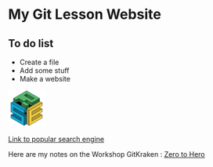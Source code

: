 # My Git Lesson Website

## To do list
* Create a file
* Add some stuff
* Make a website

![](https://raw.githubusercontent.com/RSE-Sheffield/RSE-Sheffield.github.io/master/assets/images/logo/rse-logoonly-stroke-small.png)

[Link to popular search engine](https://www.google.com/)

Here are my notes on the Workshop GitKraken : [Zero to Hero](https://srse-git-github-zero2hero.netlify.app/)
